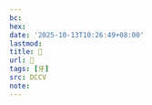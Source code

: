 ```yaml
---
bc:
hex:
date: '2025-10-13T10:26:49+08:00'
lastmod:
title: 􀬡
url: 􀬡
tags: [牙]
src: DCCV
note:
---
```

